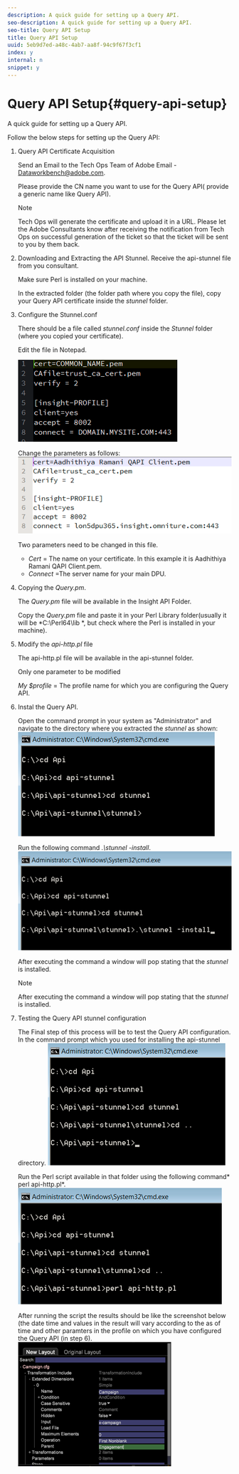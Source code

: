 ```yaml
---
description: A quick guide for setting up a Query API.
seo-description: A quick guide for setting up a Query API.
seo-title: Query API Setup
title: Query API Setup
uuid: 5eb9d7ed-a48c-4ab7-aa8f-94c9f67f3cf1
index: y
internal: n
snippet: y
---
```


# Query API Setup{#query-api-setup}

A quick guide for setting up a Query API.

Follow the below steps for setting up the Query API:

1. Query API Certificate Acquisition

   Send an Email to the Tech Ops Team of Adobe Email - Dataworkbench@adobe.com.

   Please provide the CN name you want to use for the Query API( provide a generic name like <Client> Query API). 

   >[!NOTE]
   >
   >Tech Ops will generate the certificate and upload it in a URL. Please let the Adobe Consultants know after receiving the notification from Tech Ops on successful generation of the ticket so that the ticket will be sent to you by them back.

1. Downloading and Extracting the API Stunnel. Receive the api-stunnel file from you consultant.

   Make sure Perl is installed on your machine.

   In the extracted folder (the folder path where you copy the file), copy your Query API certificate inside the *stunnel* folder. 

1. Configure the Stunnel.conf

   There should be a file called *stunnel.conf* inside the *Stunnel* folder (where you copied your certificate).

   Edit the file in Notepad. 

   ![](assets/dwb_impl_API1.png)

   Change the parameters as follows: ![](assets/dwb_impl_API2.png)

   Two parameters need to be changed in this file.

    * *Cert* = The name on your certificate. In this example it is Aadhithiya Ramani QAPI Client.pem. 
    * *Connect* =The server name for your main DPU.

1. Copying the *Query.pm*.

   The *Query.pm* file will be available in the Insight API Folder.

   Copy the *Query.pm* file and paste it in your Perl Library folder(usually it will be *C:\Perl64\lib *, but check where the Perl is installed in your machine). 

1. Modify the *api-http.pl* file

   The api-http.pl file will be available in the api-stunnel folder.

   Only one parameter to be modified

   *My $profile* = The profile name for which you are configuring the Query API. 

1. Instal the Query API.

   Open the command prompt in your system as "Administrator" and navigate to the directory where you extracted the *stunnel* as shown: ![](assets/dwb_impl_API3.png)

   Run the following command *.\stunnel -install*. ![](assets/dwb_impl_API4.png)

   After executing the command a window will pop stating that the *stunnel* is installed.

   >[!NOTE]
   >
   >After executing the command a window will pop stating that the *stunnel* is installed.

1. Testing the Query API stunnel configuration

   The Final step of this process will be to test the Query API configuration. In the command prompt which you used for installing the api-stunnel directory. ![](assets/dwb_impl_API5.png)

   Run the Perl script available in that folder using the following command* perl api-http.pl*. ![](assets/dwb_impl_API6.png)

   After running the script the results should be like the screenshot below (the date time and values in the result will vary according to the as of time and other paramters in the profile on which you have configured the Query API (in step 6). ![](assets/dwb_impl_API7.png)

